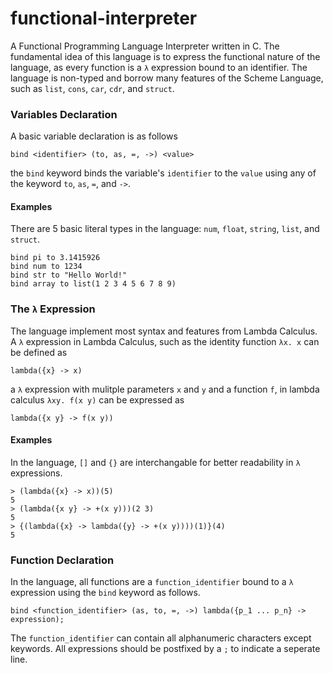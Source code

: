 # functional-interpreter
A Functional Programming Language Interpreter written in C. The fundamental idea of this language is to express the functional nature of the language, as every function is a `λ` expression bound to an identifier. The language is non-typed and borrow many features of the Scheme Language, such as `list`, `cons`, `car`, `cdr`, and `struct`.

### Variables Declaration
A basic variable declaration is as follows
```
bind <identifier> (to, as, =, ->) <value>
```
the `bind` keyword binds the variable's `identifier` to the `value` using any of the keyword `to`, `as`, `=`, and `->`.
#### Examples
There are 5 basic literal types in the language: `num`, `float`, `string`, `list`, and `struct`.
```
bind pi to 3.1415926
bind num to 1234
bind str to "Hello World!"
bind array to list(1 2 3 4 5 6 7 8 9)
```

### The `λ` Expression
The language implement most syntax and features from Lambda Calculus. A `λ` expression in Lambda Calculus, such as the identity function
`λx. x` can be defined as 
```
lambda({x} -> x)
```
a `λ` expression with mulitple parameters `x` and `y` and a function `f`, in lambda calculus `λxy. f(x y)` can be expressed as
```
lambda({x y} -> f(x y))
```
#### Examples
In the language, `[]` and `{}` are interchangable for better readability in `λ` expressions.
```
> (lambda({x} -> x))(5)
5
> (lambda({x y} -> +(x y)))(2 3)
5
> {(lambda({x} -> lambda({y} -> +(x y))))(1)}(4)
5
```

### Function Declaration
In the language, all functions are a `function_identifier` bound to a `λ` expression using the `bind` keyword as follows.
```
bind <function_identifier> (as, to, =, ->) lambda({p_1 ... p_n} -> expression);
```
The `function_identifier` can contain all alphanumeric characters except keywords. All expressions should be postfixed by a `;` to indicate a seperate line.










